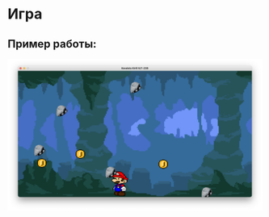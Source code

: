 # Игра

## Пример работы:

![](https://github.com/kovkir/bmstu-python-labs/raw/master/sem2/lab_5/1.png)
